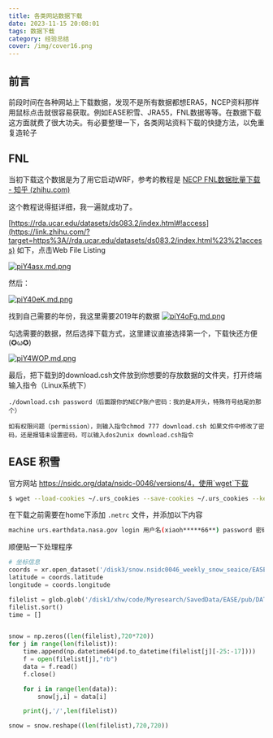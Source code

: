 ```yaml
---
title: 各类网站数据下载
date: 2023-11-15 20:08:01
tags: 数据下载
category: 经验总结
cover: /img/cover16.png
---
```


## 前言

前段时间在各种网站上下载数据，发现不是所有数据都想ERA5，NCEP资料那样用鼠标点击就很容易获取。例如EASE积雪、JRA55，FNL数据等等。在数据下载这方面就费了很大功夫。有必要整理一下，各类网站资料下载的快捷方法，以免重复造轮子



## FNL

当初下载这个数据是为了用它启动WRF，参考的教程是 [NECP FNL数据批量下载 - 知乎 (zhihu.com)](https://zhuanlan.zhihu.com/p/368000766)

这个教程说得挺详细，我一遍就成功了。

[https://rda.ucar.edu/datasets/ds083.2/index.html#!access](https://link.zhihu.com/?target=https%3A//rda.ucar.edu/datasets/ds083.2/index.html%23%21access) 如下，点击Web File Listing

[![piY4asx.md.png](https://z1.ax1x.com/2023/11/15/piY4asx.md.png)](https://imgse.com/i/piY4asx)


然后：

[![piY40eK.md.png](https://z1.ax1x.com/2023/11/15/piY40eK.md.png)](https://imgse.com/i/piY40eK)

找到自己需要的年份，我这里需要2019年的数据
[![piY4oFg.md.png](https://z1.ax1x.com/2023/11/15/piY4oFg.md.png)](https://imgse.com/i/piY4oFg)


勾选需要的数据，然后选择下载方式，这里建议直接选择第一个，下载快还方便(✪ω✪)



[![piY4WOP.md.png](https://z1.ax1x.com/2023/11/15/piY4WOP.md.png)](https://imgse.com/i/piY4WOP)

最后，把下载到的download.csh文件放到你想要的存放数据的文件夹，打开终端输入指令（Linux系统下）

```text
./download.csh password（后面跟你的NECP账户密码：我的是A开头，特殊符号结尾的那个）
```

```text
如有权限问题（permission），则输入指令chmod 777 download.csh 如果文件中修改了密码，还是报错未设置密码，可以输入dos2unix download.csh指令
```



## EASE 积雪

官方网站 https://nsidc.org/data/nsidc-0046/versions/4，使用`wget`下载

```bash
$ wget --load-cookies ~/.urs_cookies --save-cookies ~/.urs_cookies --keep-session-cookies --no-check-certificate --auth-no-challenge=on -r --reject "index.html*" -np -nH -r -e robots=off https://daacdata.apps.nsidc.org/pub/DATASETS/nsidc0046_weekly_snow_seaice/data/
```

在下载之前需要在home下添加 `.netrc` 文件，并添加以下内容

```bash
machine urs.earthdata.nasa.gov login 用户名(xiaoh*****66**) password 密码(A66*****22a*h)
```

顺便贴一下处理程序

```python
# 坐标信息
coords = xr.open_dataset('/disk3/snow.nsidc0046_weekly_snow_seaice/EASE2_N25km.geolocation.v0.9.nc')
latitude = coords.latitude
longitude = coords.longitude

filelist = glob.glob('/disk1/xhw/code/Myresearch/SavedData/EASE/pub/DATASETS/nsidc0046_weekly_snow_seaice/data/EASE2_N25km.snowice.*.bin')
filelist.sort()
time = []


snow = np.zeros((len(filelist),720*720))
for j in range(len(filelist)):
    time.append(np.datetime64(pd.to_datetime(filelist[j][-25:-17])))
    f = open(filelist[j],"rb")
    data = f.read()
    f.close()

    for i in range(len(data)):
        snow[j,i] = data[i]

    print(j,'/',len(filelist))

snow = snow.reshape((len(filelist),720,720))
```





